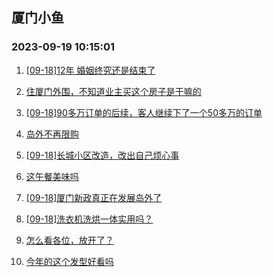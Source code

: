 ## 厦门小鱼 
### 2023-09-19 10:15:01

1. [[09-18]12年 婚姻终究还是结束了](http://bbs.xmfish.com/read-htm-tid-18074414.html)

2. [住厦门外围，不知道业主买这个房子是干嘛的](http://bbs.xmfish.com/read-htm-tid-18074442.html)

3. [[09-18]90多万订单的后续，客人继续下了一个50多万的订单](http://bbs.xmfish.com/read-htm-tid-18074573.html)

4. [岛外不再限购](http://bbs.xmfish.com/read-htm-tid-18074669.html)

5. [[09-18]长城小区改造，改出自己烦心事](http://bbs.xmfish.com/read-htm-tid-18074505.html)

6. [这午餐美味吗](http://bbs.xmfish.com/read-htm-tid-18074435.html)

7. [[09-18]厦门新政真正在发展岛外了](http://bbs.xmfish.com/read-htm-tid-18074724.html)

8. [[09-18]洗衣机洗烘一体实用吗？](http://bbs.xmfish.com/read-htm-tid-18074495.html)

9. [怎么看各位，放开了？](http://bbs.xmfish.com/read-htm-tid-18074671.html)

10. [今年的这个发型好看吗](http://bbs.xmfish.com/read-htm-tid-18074532.html)

